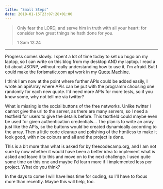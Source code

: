 ```yaml
---
title: "Small Steps"
date: 2018-01-15T23:07:28+01:00
---
```


>Only fear the LORD, and serve him in truth with all your heart: for consider how great things he hath done for you.
>
>1 Sam 12:24

---

Progress comes slowly. I spent a lot of time today to set up hugo on my laptop, so I can write on this blog from my desktop AND my laptop. I read a bit about JSONP, without really understanding how to use it, I'm afraid. But I could make the forismatic.com api work in my [Quote Machine](https://codepen.io/tonnerkiller/pen/xpPYmv).

I think I am now at the point where further APIs could be added easily, I wrote an apiArray where APIs can be put with the programm choosing one randomly for each new quote. I'd need more APIs for more tests, so if you know some, why not tell me via twitter?

What is missing is the social buttons of the free networks. Unlike twitter I cannot give the url to the server, as there are many servers, so I need a textfield for users to give the details before. This textfield could maybe even be used for given authentication credentials... The plan is to write an array just like the APIs, so the buttons would be created dynamically according to the array. Then a little code cleanup and polishing of the html/css to make it look good, with nice colours and all and the project is done.

This is a bit more than what is asked for by freecodecamp.org, and I am not sure by now whether it would have been a better idea to implement what is asked and leave it to this and move on to the next challenge. I used quite some time on this one and maybe I'd learn more if I implemented less per project. What do you think?

In the days to come I will have less time for coding, so I'll have to focus more than recently. Maybe this will help, too.

